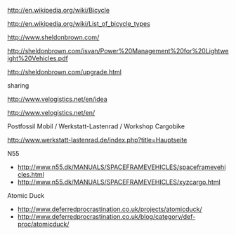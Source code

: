 http://en.wikipedia.org/wiki/Bicycle

http://en.wikipedia.org/wiki/List_of_bicycle_types

http://www.sheldonbrown.com/

http://sheldonbrown.com/isvan/Power%20Management%20for%20Lightweight%20Vehicles.pdf

http://sheldonbrown.com/upgrade.html




sharing

http://www.velogistics.net/en/idea

http://www.velogistics.net/en/







Postfossil Mobil / Werkstatt-Lastenrad / Workshop Cargobike

http://www.werkstatt-lastenrad.de/index.php?title=Hauptseite




N55

  - http://www.n55.dk/MANUALS/SPACEFRAMEVEHICLES/spaceframevehicles.html
  - http://www.n55.dk/MANUALS/SPACEFRAMEVEHICLES/xyzcargo.html




Atomic Duck

  - http://www.deferredprocrastination.co.uk/projects/atomicduck/
  - http://www.deferredprocrastination.co.uk/blog/category/def-proc/atomicduck/
